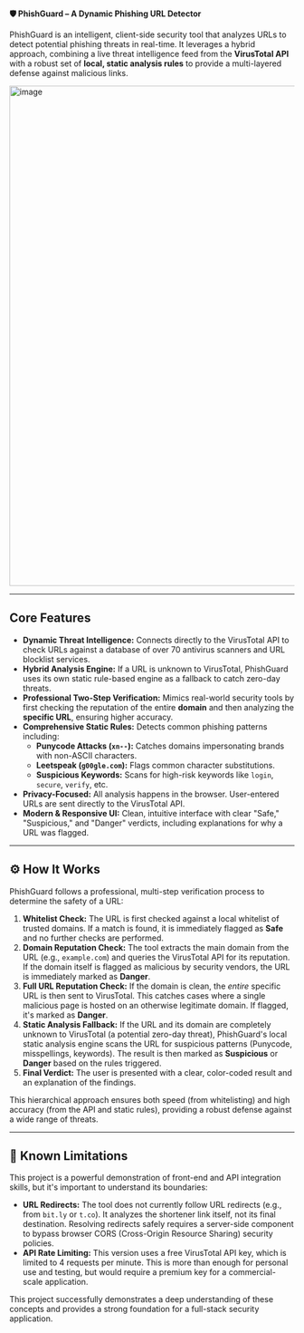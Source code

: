 **🛡️ PhishGuard – A Dynamic Phishing URL Detector**

PhishGuard is an intelligent, client-side security tool that analyzes URLs to detect potential phishing threats in real-time. It leverages a hybrid approach, combining a live threat intelligence feed from the **VirusTotal API** with a robust set of **local, static analysis rules** to provide a multi-layered defense against malicious links.

 <img width="1413" height="883" alt="image" src="https://github.com/user-attachments/assets/6994d9cf-1db6-49b1-af17-c1fb5490b07d" />

---

##  Core Features

*   **Dynamic Threat Intelligence:** Connects directly to the VirusTotal API to check URLs against a database of over 70 antivirus scanners and URL blocklist services.
*   **Hybrid Analysis Engine:** If a URL is unknown to VirusTotal, PhishGuard uses its own static rule-based engine as a fallback to catch zero-day threats.
*   **Professional Two-Step Verification:** Mimics real-world security tools by first checking the reputation of the entire **domain** and then analyzing the **specific URL**, ensuring higher accuracy.
*   **Comprehensive Static Rules:** Detects common phishing patterns including:
    *   **Punycode Attacks (`xn--`):** Catches domains impersonating brands with non-ASCII characters.
    *   **Leetspeak (`g00gle.com`):** Flags common character substitutions.
    *   **Suspicious Keywords:** Scans for high-risk keywords like `login`, `secure`, `verify`, etc.
*   **Privacy-Focused:** All analysis happens in the browser. User-entered URLs are sent directly to the VirusTotal API.
*   **Modern & Responsive UI:** Clean, intuitive interface with clear "Safe," "Suspicious," and "Danger" verdicts, including explanations for why a URL was flagged.

---

## ⚙️ How It Works

PhishGuard follows a professional, multi-step verification process to determine the safety of a URL:

1.  **Whitelist Check:** The URL is first checked against a local whitelist of trusted domains. If a match is found, it is immediately flagged as **Safe** and no further checks are performed.
2.  **Domain Reputation Check:** The tool extracts the main domain from the URL (e.g., `example.com`) and queries the VirusTotal API for its reputation. If the domain itself is flagged as malicious by security vendors, the URL is immediately marked as **Danger**.
3.  **Full URL Reputation Check:** If the domain is clean, the *entire* specific URL is then sent to VirusTotal. This catches cases where a single malicious page is hosted on an otherwise legitimate domain. If flagged, it's marked as **Danger**.
4.  **Static Analysis Fallback:** If the URL and its domain are completely unknown to VirusTotal (a potential zero-day threat), PhishGuard's local static analysis engine scans the URL for suspicious patterns (Punycode, misspellings, keywords). The result is then marked as **Suspicious** or **Danger** based on the rules triggered.
5.  **Final Verdict:** The user is presented with a clear, color-coded result and an explanation of the findings.

This hierarchical approach ensures both speed (from whitelisting) and high accuracy (from the API and static rules), providing a robust defense against a wide range of threats.

---

## 🔬 Known Limitations

This project is a powerful demonstration of front-end and API integration skills, but it's important to understand its boundaries:

*   **URL Redirects:** The tool does not currently follow URL redirects (e.g., from `bit.ly` or `t.co`). It analyzes the shortener link itself, not its final destination. Resolving redirects safely requires a server-side component to bypass browser CORS (Cross-Origin Resource Sharing) security policies.
*   **API Rate Limiting:** This version uses a free VirusTotal API key, which is limited to 4 requests per minute. This is more than enough for personal use and testing, but would require a premium key for a commercial-scale application.

This project successfully demonstrates a deep understanding of these concepts and provides a strong foundation for a full-stack security application.
